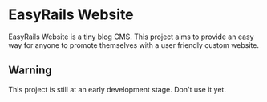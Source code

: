 # EasyRails Website

EasyRails Website is a tiny blog CMS. This project aims to provide an easy way for anyone 
to promote themselves with a user friendly custom website.

## Warning

This project is still at an early development stage. Don't use it yet.
